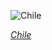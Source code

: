 
![Chile](https://www.gstatic.com/prettyearth/assets/full/2253.jpg)

*[Chile](https://www.google.com/maps/@-23.642873,-68.295736,14z/data=!3m1!1e3)*
